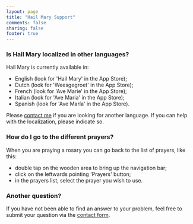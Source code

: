 ```yaml
---
layout: page
title: "Hail Mary Support"
comments: false
sharing: false
footer: true
---
```


### Is Hail Mary localized in other languages?
Hail Mary is currently available in:

* English (look for 'Hail Mary' in the App Store);
* Dutch (look for 'Weesgegroet' in the App Store);
* French (look for 'Ave Marie' in the App Store);
* Italian (look for 'Ave Maria' in the App Store);
* Spanish (look for 'Ave María' in the App Store).

Please [contact me](/contact/) if you are looking for another language. If you can help with the localization, please indicate so.

### How do I go to the different prayers?
When you are praying a rosary you can go back to the list of prayers, like this:

- double tap on the wooden area to bring up the navigation bar;
- click on the leftwards pointing 'Prayers' button;
- in the prayers list, select the prayer you wish to use.

### Another question?
If you have not been able to find an answer to your problem, feel free to submit your question via the [contact form](/contact/).